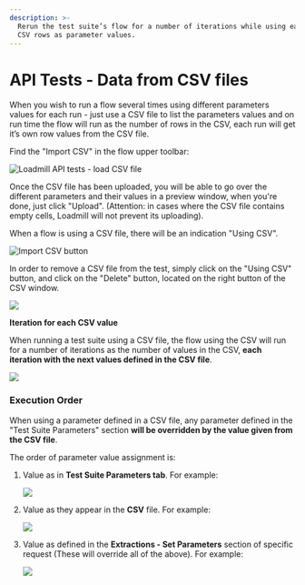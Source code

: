 ```yaml
---
description: >-
  Rerun the test suite’s flow for a number of iterations while using each of the
  CSV rows as parameter values.
---
```


# API Tests - Data from CSV files

When you wish to run a flow several times using different parameters values for each run - just use a CSV file to list the parameters values and on run time the flow will run as the number of rows in the CSV, each run will get it’s own row values from the CSV file.

Find the "Import CSV" in the flow upper toolbar:

![Loadmill API tests - load CSV file](../../.gitbook/assets/csv.gif)

Once the CSV file has been uploaded, you will be able to go over the different parameters and their values in a preview window, when you're done, just click "Upload". \(Attention: in cases where the CSV file contains empty cells, Loadmill will not prevent its uploading\).

When a flow is using a CSV file, there will be an indication "Using CSV".

![Import CSV button](https://lh4.googleusercontent.com/ifbiZuH0JsNIb5aN6HRoBD1jY5IcyLAMc1Ji5vAK86hVCmkwnHnx-iHWd3vCX-kP2ZJOgxBAtTK94zZKjRz6YPCQ6o3jtDbsAO0YwldrnSpuxcJ03kKrDdfvxZpKyDEMC-jNlgeJ)

In order to remove a CSV file from the test, simply click on the "Using CSV" button, and click on the "Delete" button, located on the right button of the CSV window.

![](https://lh6.googleusercontent.com/r6nNQ0ReXJEtZ6M7yzVm1p0wCOXflhs68gni7r0phAfLe7KpXEQKJ8QMgzmbBSAxcUM4inb5LrnwCZa6FR4jxhf2vErU_suQt3i39HdRSn_RJ0M24QnWV3XMpuTJuA6oVPc-w4DH)

**Iteration for each CSV value**

When running a test suite using a CSV file, the flow using the CSV will run for a number of iterations as the number of values in the CSV, **each iteration with the next values defined in the CSV file**.

![](https://lh4.googleusercontent.com/8SJI1rHES86UJzwsJ9m3l2ck71TPi-HaxFCEQ4n5ohOCndnxdm8YHmvHa5tFHxyBtkttCguAV0mAdr9rDGwOxCrsuCpJ8LsVYuezE46YfhIqsLG4o0FzS9dOr2sftDS7AqaixDzu)

### Execution Order

When using a parameter defined in a CSV file, any parameter defined in the "Test Suite Parameters" section **will be overridden by the value given from the CSV file**.

The order of parameter value assignment is:

1. Value as in **Test Suite Parameters tab**. For example:  


   ![](https://lh6.googleusercontent.com/ELJn3Fp20I7qhVnAdI9AJmbUfbNyH3_Lqv8-6ecpi3-_ewPLwQ3mAGhgcjqjfAVOAwnjiMOrYewWgkD8iul7khd_Gvp0vsbFY1NqRbacMF0ldhpQu_SuggkOUNh0bDfZRqPozxvv)

2. Value as they appear in the **CSV** file. For example:  


   ![](https://lh4.googleusercontent.com/WpgRhs4TzSe3Tf0LQrm8YC4x6QlfjZwPHp891iW__ASk8EEy0lVZ7u9wW_RiK6eMd0oP4Aqy0olsd4PR_orzmnSMPTmhcBBjrvBt66dfRCgqi20ryZ-sy7znCjDj3U6CrqHnB3CH)

3. Value as defined in the **Extractions - Set Parameters** section of specific request \(These will override all of the above\). For example:  


   ![](https://lh6.googleusercontent.com/clyvxvJHm15KuFYx2BXDHXfiKEtdzAswSofZa24xTreUsLAp6mURs4tUoD4Li2nBBpHGZHk8mMCDL6byMIgOFPxPoJdFZiaUS90AcfghQM4uLsci4-OgTSY4feVte-UF2ob9aEUf)

